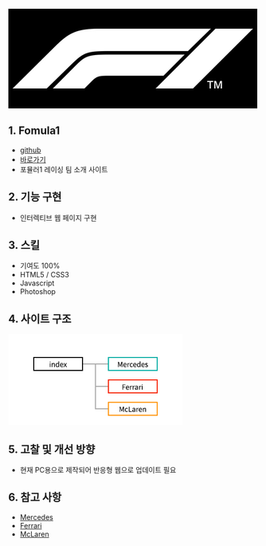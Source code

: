 ![logo_fomula1](/portfolio/fomula1/logo_fomula1.jpg)

## 1. Fomula1
* [github](https://github.com/pic22ti/pic22ti.github.io/tree/master/portfolio/fomula1)
* [바로가기](https://pic22ti.github.io/portfolio/fomula1/index.html)
* 포뮬러1 레이싱 팀 소개 사이트

## 2. 기능 구현
* 인터렉티브 웹 페이지 구현

## 3. 스킬
* 기여도 100%
* HTML5 / CSS3
* Javascript
* Photoshop

## 4. 사이트 구조
![sitemap_fomula1](/portfolio/fomula1/sitemap_fomula1.jpg)

## 5. 고찰 및 개선 방향
* 현재 PC용으로 제작되어 반응형 웹으로 업데이트 필요

## 6. 참고 사항
* [Mercedes](https://www.mercedesamgf1.com/en/)
* [Ferrari](https://www.ferrari.com/en-KR)
* [McLaren](https://www.mclaren.com/)